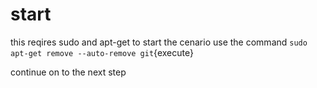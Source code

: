 # start
this reqires sudo and apt-get 
to start the cenario use the command
`sudo apt-get remove --auto-remove git`{execute}

continue on to the next step
